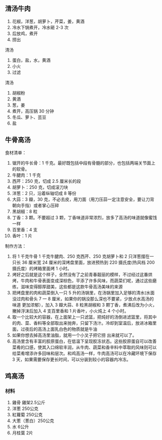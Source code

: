 ## 清汤牛肉

1. 花椒，洋葱，胡萝卜，芹菜，姜，黄酒
2. 冷水下锅煮开，冷水砸 2-3 次
3. 后放鸡，煮开
4. 捞出

清汤

1. 蛋白，盐，水，黄酒
2. 小火
3. 过滤

清汤

1. 胡椒粉
2. 黄酒
3. 葱，姜
4. 煮开，高压锅 30 分钟
5. 冬瓜、萝卜、芸豆
6. 盐

## 牛骨高汤

食材清单：

1. 锯开的牛长骨：1 千克。最好既包括中段有骨髓的部分，也包括两端关节面上的软骨。
1. 牛腱肉：1 千克
2. 西芹：250 克，切成 2.5 厘米长的段
3. 胡萝卜：250 克，切成滚刀块
4. 洋葱：2 只，沿着纵轴切成 8 等份
5. 大蒜：3 瓣，30 克，不必去皮，用刀面（用刀压蒜一定注意安全，要让刀背朝向手指）或者掌心压碎
6. 黑胡椒：8 粒
7. 丁香：3 颗。不要超过 3 颗，丁香味道非常浓烈，放多了高汤的味道就像蜜饯一样
8. 百里香：4 支
9.  香叶：1 片

制作方法：

1. 将 1 千克牛骨 1 千克牛腱肉、250 克西芹、250 克胡萝卜和 2 只洋葱摆在一只长 36 厘米宽 24 厘米的深烤盘里面，放进预热到 220 摄氏度(热风档 200 摄氏度）的烤箱里面烤 1 小时。
2. 烤好之后就是这个样子，全然没有了之前青春靓丽的模样，不过经过这番烘烤，牛肉和牛骨表面变成深棕色，平添了许多风味，而蔬菜们呢，通过这些磨练，滋味变得醇厚甜美，这些都是这款牛骨高汤美味的来源
3. 把烤盘里的肉和蔬菜倒入一只 5 升的汤锅里，在汤锅里加入足够的清水(水面没过肉和骨头 7 一 8 厘米，如果你的锅没那么深也不要紧，少放点水高汤的味道 更加浓郁），加入 3 瓣大蒜、8 粒黑胡椒和 3 颗丁香，煮沸后改为小火，撇掉浮沫后加入 4 支百里香和 1 片香叶，小火炖上 4 个小时。
4. 取一个比较大的容器，在上面架上一只滤篮，把炖好的汤倒进滤篮里，将其中的肉、菜、香料等全部取出来抛奔，只留下汤汁。冷却到室温后，放进冰箱里面，过夜后的高汤上面乳白色的物质就是牛油
5. 如果你想去掉高汤里油脂，就用一个小叉子把它捞 出来就可以了。
6. 高汤里含有丰富的胶原蛋白，在低温下呈现胶冻状态。这些胶原蛋自可以改善菜肴的口感，使其入口绵软丰润，从牛肉、蔬菜和香辛料中萃取的风味则可以给菜肴增添许多回味和层次。和鸡高汤一样，牛肉高汤可以在冷藏环境下保存 3 天，如果需要保存更长时间，可以分装到较小的容器内冷冻。


## 鸡高汤

### 材料

1. 雞骨 雞架2.5公斤
2. 洋蔥 250公克
3. 紅蘿蔔 250公克
4. 大蔥（蔥白）250公克
5. 水 6公升
6. 月桂葉 2片
